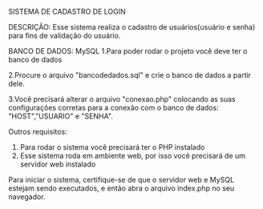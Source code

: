SISTEMA DE CADASTRO DE LOGIN

DESCRIÇÃO: Esse sistema realiza o cadastro de usuários(usuário e senha) para fins de validação do usuário.

BANCO DE DADOS: MySQL
1.Para poder rodar o projeto você deve ter o banco de dados

2.Procure o arquivo "bancodedados.sql" e crie o banco de dados a partir dele.

3.Você precisará alterar o arquivo "conexao.php" colocando as suas configurações corretas para a conexão com o banco de dados:
"HOST","USUARIO" e "SENHA".

Outros requisitos:
1. Para rodar o sistema você precisará ter o PHP instalado
2. Esse sistema roda em ambiente web, por isso você precisará de um servidor web instalado

Para iniciar o sistema, certifique-se de que o servidor web e MySQL estejam sendo executados, e então abra o arquivo index.php no seu navegador.

